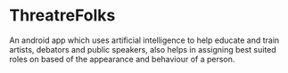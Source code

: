 # ThreatreFolks
An android app which uses artificial intelligence to help educate and train artists, debators and public speakers, also helps in assigning best suited roles on based of the appearance and behaviour of a person.
